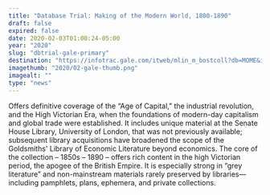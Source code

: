 ```yaml
---
title: "Database Trial: Making of the Modern World, 1800-1890"
draft: false
expired: false
date: 2020-02-03T01:00:24-05:00
year: "2020"
slug: "dbtrial-gale-primary"
destination: "https://infotrac.gale.com/itweb/mlin_m_bostcoll?db=MOME&id=trial"
imagethumb: "2020/02-gale-thumb.png"
imagealt: ""
type: "news"
---
```

Offers definitive coverage of the “Age of Capital,” the industrial revolution, and the High Victorian Era, when the foundations of modern-day capitalism and global trade were established. It includes unique material at the Senate House Library, University of London, that was not previously available; subsequent library acquisitions have broadened the scope of the Goldsmiths' Library of Economic Literature beyond economics. The core of the collection – 1850s – 1890 – offers rich content in the high Victorian period, the apogee of the British Empire. It is especially strong in “grey literature” and non-mainstream materials rarely preserved by libraries—including pamphlets, plans, ephemera, and private collections. 